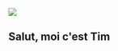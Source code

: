 <img src="https://cdn.discordapp.com/avatars/270903423371575296/a_9145baebb77b0e103daacd33f02561fc.gif"> <h2>Salut, moi c'est Tim</h2>
